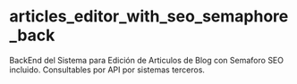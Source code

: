 # articles_editor_with_seo_semaphore_back
BackEnd del Sistema para Edición de Articulos de Blog con Semaforo SEO incluido. Consultables por API por sistemas terceros.
